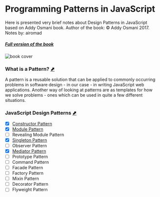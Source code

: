# Programming Patterns in JavaScript
Here is presented very brief notes about Design Patterns in JavaScript based on Addy Osmani book.
Author of the book: © Addy Osmani 2017.
Notes by: airomad
##### [Full version of the book](https://addyosmani.com/resources/essentialjsdesignpatterns/book/#designpatternsjavascript)

![book cover](https://addyosmani.com/resources/essentialjsdesignpatterns/cover/cover.jpg)

### What is a Pattern? [⬈](https://addyosmani.com/resources/essentialjsdesignpatterns/book/#whatisapattern)
A pattern is a reusable solution that can be applied to commonly occurring problems in software design - in our case - in writing JavaScript web applications. Another way of looking at patterns are as templates for how we solve problems - ones which can be used in quite a few different situations.

### JavaScript Design Patterns [⬈](https://addyosmani.com/resources/essentialjsdesignpatterns/book/#designpatternsjavascript)
* [X] [Constructor Pattern](constructor.md)
* [X] [Module Pattern](module.md)
* [ ] Revealing Module Pattern
* [X] [Singleton Pattern](singleton.md)
* [ ] Observer Pattern
* [X] [Mediator Pattern](mediator.md)
* [ ] Prototype Pattern
* [ ] Command Pattern
* [ ] Facade Pattern
* [ ] Factory Pattern
* [ ] Mixin Pattern
* [ ] Decorator Pattern
* [ ] Flyweight Pattern